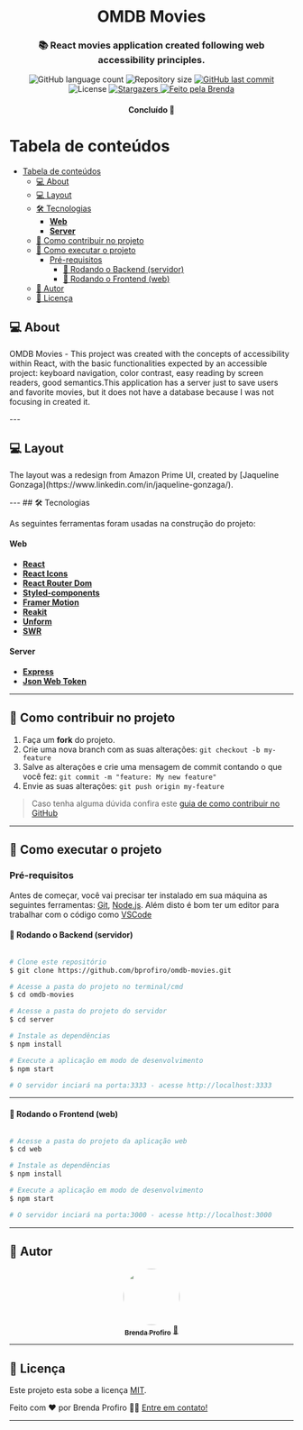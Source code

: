 <h1 align="center">
  OMDB Movies
</h1>

<h3 align="center">
  📚 React movies application created following web accessibility principles.
</h3>

<p align="center">
  <img alt="GitHub language count" src="https://img.shields.io/github/languages/count/bprofiro/omdb-movies?color=%2304D361">

  <img alt="Repository size" src="https://img.shields.io/github/repo-size/bprofiro/omdb-movies">

  <a href="https://github.com/bprofiro/omdb-movies/commits/master">
    <img alt="GitHub last commit" src="https://img.shields.io/github/last-commit/bprofiro/omdb-movies">
  </a>

   <img alt="License" src="https://img.shields.io/badge/license-MIT-brightgreen">
   <a href="https://github.com/bprofiro/omdb-movies/stargazers">
    <img alt="Stargazers" src="https://img.shields.io/github/stars/bprofiro/omdb-movies?style=social">
  </a>

  <a href="https://github.com/bprofiro/">
    <img alt="Feito pela Brenda" src="https://img.shields.io/badge/feito%20pela-Brenda-%237519C1">
  </a>
</p>

<h4 align="center">
	Concluído 🚀
</h4>

Tabela de conteúdos
=================
<!--ts-->
- [Tabela de conteúdos](#tabela-de-conteúdos)
  - [💻 About](#-about)
  - [💻 Layout](#-layout)
  - [🛠 Tecnologias](#-tecnologias)
      - [**Web**](#web)
      - [**Server**](#server)
  - [💪 Como contribuir no projeto](#-como-contribuir-no-projeto)
  - [🚀 Como executar o projeto](#-como-executar-o-projeto)
    - [Pré-requisitos](#pré-requisitos)
      - [🎲 Rodando o Backend (servidor)](#-rodando-o-backend-servidor)
      - [🎲 Rodando o Frontend (web)](#-rodando-o-frontend-web)
  - [🦸 Autor](#-autor)
  - [📝 Licença](#-licença)
<!--te-->

## 💻 About

<p>
OMDB Movies - This project was created with the concepts of accessibility within React, with the basic functionalities expected by an accessible project: keyboard navigation, color contrast, easy reading by screen readers, good semantics.This application has a server just to save users and favorite movies, but it does not have a database because I was not focusing in created it.</p>
---

## 💻 Layout
<p>The layout was a redesign from Amazon Prime UI, created by [Jaqueline Gonzaga](https://www.linkedin.com/in/jaqueline-gonzaga/).</p>
---
## 🛠 Tecnologias

As seguintes ferramentas foram usadas na construção do projeto:

#### **Web**

-   **[React](https://pt-br.reactjs.org/)**
-   **[React Icons](https://react-icons.github.io/react-icons/)**
-   **[React Router Dom](https://reactrouter.com/web/guides/quick-start)**
-   **[Styled-components](https://styled-components.com/)**
-   **[Framer Motion](https://www.framer.com/motion/)**
-   **[Reakit](https://reakit.io/**)**
-   **[Unform](https://unform.dev/)**
-   **[SWR](https://swr.vercel.app/)**

#### **Server**

-   **[Express](https://expressjs.com/pt-br/)**
-   **[Json Web Token](https://jwt.io/)**

---

## 💪 Como contribuir no projeto

1. Faça um **fork** do projeto.
2. Crie uma nova branch com as suas alterações: `git checkout -b my-feature`
3. Salve as alterações e crie uma mensagem de commit contando o que você fez: `git commit -m "feature: My new feature"`
4. Envie as suas alterações: `git push origin my-feature`
> Caso tenha alguma dúvida confira este [guia de como contribuir no GitHub](./CONTRIBUTING.md)

---

## 🚀 Como executar o projeto

### Pré-requisitos

Antes de começar, você vai precisar ter instalado em sua máquina as seguintes ferramentas:
[Git](https://git-scm.com), [Node.js](https://nodejs.org/en/). 
Além disto é bom ter um editor para trabalhar com o código como [VSCode](https://code.visualstudio.com/)

#### 🎲 Rodando o Backend (servidor)

```bash

# Clone este repositório
$ git clone https://github.com/bprofiro/omdb-movies.git

# Acesse a pasta do projeto no terminal/cmd
$ cd omdb-movies

# Acesse a pasta do projeto do servidor
$ cd server

# Instale as dependências
$ npm install

# Execute a aplicação em modo de desenvolvimento
$ npm start

# O servidor inciará na porta:3333 - acesse http://localhost:3333 

```
---

#### 🎲 Rodando o Frontend (web)

```bash

# Acesse a pasta do projeto da aplicação web
$ cd web

# Instale as dependências
$ npm install

# Execute a aplicação em modo de desenvolvimento
$ npm start

# O servidor inciará na porta:3000 - acesse http://localhost:3000 

```
---

## 🦸 Autor
<p align="center">
  <a href="https://github.com/bprofiro">
  <img style="border-radius: 50%;" src="https://avatars2.githubusercontent.com/u/59852846?s=460&u=7eefe48768a2c3f95271868f85d8e61f9ffbebad&v=4" width="100px;" alt=""/>
  <br />
  <sub><b>Brenda Profiro</b></sub></a> <a href="https://blog-bprofiro.vercel.app/" title="Blog Pessoal">🚀</a>
  <br />
</p>

---

## 📝 Licença

Este projeto esta sobe a licença [MIT](./LICENSE).

Feito com ❤️ por Brenda Profiro 👋🏽 [Entre em contato!](https://www.linkedin.com/in/brenda-profiro/)

---
